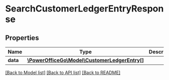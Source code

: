 # SearchCustomerLedgerEntryResponse

## Properties
Name | Type | Description | Notes
------------ | ------------- | ------------- | -------------
**data** | [**\PowerOfficeGo\Model\CustomerLedgerEntry[]**](CustomerLedgerEntry.md) |  | [optional] 

[[Back to Model list]](../README.md#documentation-for-models) [[Back to API list]](../README.md#documentation-for-api-endpoints) [[Back to README]](../README.md)


